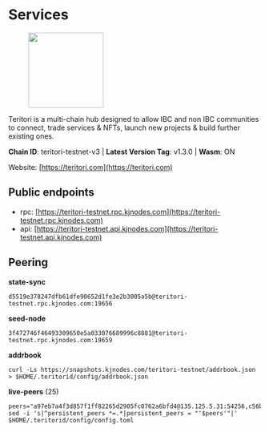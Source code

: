 # Services

<figure><img src="https://raw.githubusercontent.com/kj89/testnet_manuals/main/pingpub/logos/teritori.png" width="150" alt=""><figcaption></figcaption></figure>

Teritori is a multi-chain hub designed to allow IBC and non IBC communities  to connect, trade services & NFTs, launch new projects & build further existing ones.

**Chain ID**: teritori-testnet-v3 | **Latest Version Tag**: v1.3.0 | **Wasm**: ON

Website: [https://teritori.com](https://teritori.com)


## Public endpoints

* rpc: [https://teritori-testnet.rpc.kjnodes.com](https://teritori-testnet.rpc.kjnodes.com)
* api: [https://teritori-testnet.api.kjnodes.com](https://teritori-testnet.api.kjnodes.com)

## Peering

**state-sync**

```
d5519e378247dfb61dfe90652d1fe3e2b3005a5b@teritori-testnet.rpc.kjnodes.com:19656
```

**seed-node**

```
3f472746f46493309650e5a033076689996c8881@teritori-testnet.rpc.kjnodes.com:19659
```

**addrbook**
```
curl -Ls https://snapshots.kjnodes.com/teritori-testnet/addrbook.json > $HOME/.teritorid/config/addrbook.json
```

**live-peers** (25)
```
peers="a97eb7a4f3d857f1ff82265d2905fc0762a6bfd4@135.125.5.31:54256,c56b132be41b247c9f8fa1f2addaca57f9946e29@75.119.159.159:44656,6bc9f80a5123d62c23aadb7b5d68b740a794b0c6@207.180.194.156:36656,31413c99357d0cfc48a46767ade171db2ea0205e@135.181.138.160:46656,e1b331c1f3cba509960c65d6c6bc9b49532bcbaa@65.109.85.170:27656,d3b788cb700cf09a868d0c4e745ad54c7835e8c0@195.201.165.123:20026,d5519e378247dfb61dfe90652d1fe3e2b3005a5b@65.109.68.190:19656,ec0c58dbfe67a12ea16951134e29a6566ac05add@185.217.125.98:26656,0e51ebd10636b48b69625677a5154b839ff3f557@65.108.43.116:56107,3b539b6cff93fb3631d0a600a56ade3c6ca6bea3@51.79.28.170:26656,c89ecc57dc30addb7e9032684916725c25b2a6c5@162.55.103.44:26656,6a94690aa76f7ffbfa1ee93c50dddfb571f159b6@5.189.130.43:19656,69012ce642095e15f588ddb154327633bb2ecb9c@65.109.39.223:26656,bf100c1b6b44a6e96ab5691f3023cec3c27747fd@144.126.142.78:46656,e1c50c477202e2f37643d044a6cde3c913f42230@65.108.71.92:54256,b43fd626841df11d1b397ef51f1919824d6ff258@88.198.39.43:26696,ac94097daec8a32d4ed3f074f26f214cedfbb541@85.173.112.154:26656,5ae1012f9b0f4672d8152de903d115dd2f1a3ee3@65.21.170.3:27656,15dd94f68c450da2c3b7c60b6364e3dce6f0cbf2@185.193.66.68:26641,d888e05bac5209df36bdeef3497c00c96367a04f@195.201.231.163:26656,2da1141f27d403e9d0cd0ecf3f02d71a3ed5031a@94.23.207.45:30529,ccc59b8a55f9c6e7a24bd693e2796f781ea3a670@65.108.227.133:27656,356fbd3263e387bea0528ac4bbbc89a83d52e9fa@65.21.134.202:26736,9d709483ac8dbbe4adf19eb1b4732531254a2045@116.202.236.115:26656,d590ca2f08c6793516c4923c0a62075c57f64b59@135.181.206.223:26656"
sed -i 's|^persistent_peers *=.*|persistent_peers = "'$peers'"|' $HOME/.teritorid/config/config.toml
```

